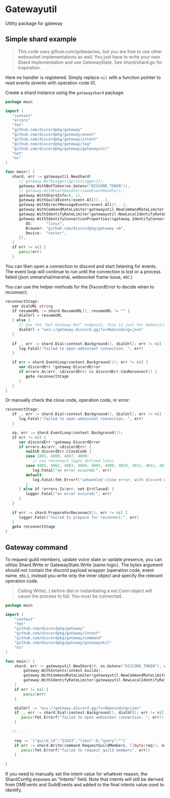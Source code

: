 # Gatewayutil

Utility package for gateway


## Simple shard example
> This code uses github.com/gobwas/ws, but you are free to use other
> websocket implementations as well. You just have to write your own Shard implementation
> and use GatewayState. See shard/shard.go for inspiration.

Here no handler is registered. Simply replace `nil` with a function pointer to read events (events with operation code 0).

Create a shard instance using the `gatewayshard` package:

```go
package main

import (
   "context"
   "errors"
   "fmt"
   "github.com/discordpkg/gateway"
   "github.com/discordpkg/gateway/event"
   "github.com/discordpkg/gateway/intent"
   "github.com/discordpkg/gateway/log"
   "github.com/discordpkg/gateway/gatewayutil"
   "net"
   "os"
)

func main() {
   shard, err := gatewayutil.NewShard(
      // gateway.WithLogger(&printLogger{}),
      gateway.WithBotToken(os.Getenv("DISCORD_TOKEN")),
      // gateway.WithEventHandler(someEventHandler),
      gateway.WithShardInfo(0, 1),
      gateway.WithGuildEvents(event.All()...),
      gateway.WithDirectMessageEvents(event.All()...),
      gateway.WithCommandRateLimiter(gatewayutil.NewCommandRateLimiter()),
      gateway.WithIdentifyRateLimiter(gatewayutil.NewLocalIdentifyRateLimiter()),
      gateway.WithIdentifyConnectionProperties(&gateway.IdentifyConnectionProperties{
         OS:      "linux",
         Browser: "github.com/discordpkg/gateway v0",
         Device:  "tester",
      }),
   )
   if err != nil {
      panic(err)
   }
```

You can then open a connection to discord and start listening for events. The event loop will continue to run
until the connection is lost or a process failed (json unmarshal/marshal, websocket frame issue, etc.)

You can use the helper methods for the DiscordError to decide when to reconnect:
```go
reconnectStage:
   var dialURL string
   if resumeURL := shard.ResumeURL(); resumeURL != "" {
      dialUrl = resumeURL
   } else {
      // Use the "Get Gateway Bot" endpoint, this is just for demonstration
      dialUrl = "wss://gateway.discord.gg/?v=9&encoding=json"
   }
	
   if _, err := shard.Dial(context.Background(), dialUrl); err != nil {
      log.Fatal("failed to open websocket connection. ", err)
   }

   if err = shard.EventLoop(context.Background()); err != nil {
      var discordErr *gateway.DiscordError
      if errors.As(err, &discordErr) && discordErr.CanReconnect() {
         goto reconnectStage
      }
   }
}
```

Or manually check the close code, operation code, or error:
```go
reconnectStage:
   if _, err := shard.Dial(context.Background(), dialUrl); err != nil {
      log.Fatal("failed to open websocket connection. ", err)
   }

   op, err := shard.EventLoop(context.Background()); 
   if err != nil {
      var discordErr *gateway.DiscordError
      if errors.As(err, &discordErr) {
         switch discordErr.CloseCode {
         case 1001, 4000, 4007, 4009:
            // use reconnect logic defined later
         case 4001, 4002, 4003, 4004, 4005, 4008, 4010, 4011, 4012, 4013, 4014:
            log.Fatal("an error occured:", err)
         default:
            log.Fatal(fmt.Errorf("unhandled close error, with discord op code(%d): %d", op, discordErr.Code))
         }
      } else if !errors.Is(err, net.ErrClosed) {
         logger.Fatal("an error occured:", err)
      }
   }   
   
   if err := shard.PrepareForReconnect(); err != nil {
      logger.Fatal("failed to prepare for reconnect:", err)
   }
   goto reconnectStage
}
```

## Gateway command
To request guild members, update voice state or update presence, you can utilize Shard.Write or GatewayState.Write (same logic).
The bytes argument should not contain the discord payload wrapper (operation code, event name, etc.), instead you write only
the inner object and specify the relevant operation code.

> Calling Write(..) before dial or instantiating a net.Conn object will cause the process to fail. You must be connected.

```go
package main

import (
	"context"
	"fmt"
	"github.com/discordpkg/gateway"
	"github.com/discordpkg/gateway/intent"
	"github.com/discordpkg/gateway/command"
	"github.com/discordpkg/gateway/gatewayutil"
	"os"
)

func main() {
	shard, err := gatewayutil.NewShard(0, os.Getenv("DISCORD_TOKEN"), nil,
		gateway.WithIntents(intent.Guilds),
        gateway.WithCommandRateLimiter(gatewayutil.NewCommandRateLimiter()),
        gateway.WithIdentifyRateLimiter(gatewayutil.NewLocalIdentifyRateLimiter()),
	)
	if err != nil {
		panic(err)
	}

	dialUrl := "wss://gateway.discord.gg/?v=9&encoding=json"
	if _, err := shard.Dial(context.Background(), dialUrl); err != nil {
       panic(fmt.Errorf("failed to open websocket connection. ", err))
	}

   // ...
   
	req := `{"guild_id":"23423","limit":0,"query":""}`
	if err := shard.Write(command.RequestGuildMembers, []byte(req)); err != nil {
       panic(fmt.Errorf("failed to request guild members", err))
    }
    
}
```

If you need to manually set the intent value for whatever reason, the ShardConfig exposes an "Intents" field.
Note that intents will still be derived from DMEvents and GuildEvents and added to the final intents value used
to identify.